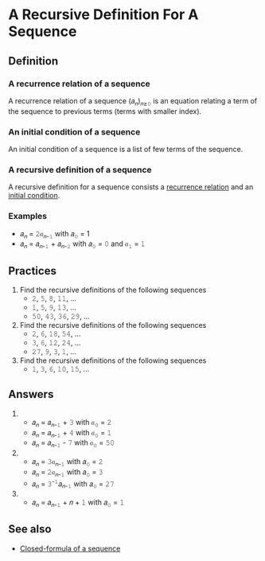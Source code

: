 # A Recursive Definition For A Sequence

## Definition

### A recurrence relation of a sequence

A recurrence relation of a sequence (&#x1D44E;<sub>&#x1D45B;</sub>)<sub>&#x1D45B;&#x2265;&#x1D7F6;</sub> is an equation relating a term of the sequence to previous terms (terms with smaller index).

### An initial condition of a sequence

An initial condition of a sequence is a list of few terms of the sequence.

### A recursive definition of a sequence

A recursive definition for a sequence consists a [recurrence relation](#a-recurrence-relation-of-a-sequence) and an [initial condition](#an-initial-condition-of-a-sequence).

### Examples

- &#x1D44E;<sub>&#x1D45B;</sub> = &#x1D7F8;&#x1D44E;<sub>&#x1D45B;-&#x1D7F7;</sub> with &#x1D44E;<sub>&#x1D7F6;</sub> = 1
- &#x1D44E;<sub>&#x1D45B;</sub> = &#x1D44E;<sub>&#x1D45B;-&#x1D7F7;</sub> + &#x1D44E;<sub>&#x1D45B;-&#x1D7F8;</sub> with &#x1D44E;<sub>&#x1D7F6;</sub> = &#x1D7F6; and &#x1D44E;<sub>&#x1D7F7;</sub> = &#x1D7F7;

## Practices

1. Find the recursive definitions of the following sequences
   - &#x1D7F8;, &#x1D7FB;, &#x1D7FE;, &#x1D7F7;&#x1D7F7;, ... 
   - &#x1D7F7;, &#x1D7FB;, &#x1D7FF;, &#x1D7F7;&#x1D7F9;, ...
   - &#x1D7FB;&#x1D7F6;, &#x1D7FA;&#x1D7F9;, &#x1D7F9;&#x1D7FC;, &#x1D7F8;&#x1D7FF;, ...
1. Find the recursive definitions of the following sequences
   - &#x1D7F8;, &#x1D7FC;, &#x1D7F7;&#x1D7FE;, &#x1D7FB;&#x1D7FA;, ...
   - &#x1D7F9;, &#x1D7FC;, &#x1D7F7;&#x1D7F8;, &#x1D7F8;&#x1D7FA;, ...
   - &#x1D7F8;&#x1D7FD;, &#x1D7FF;, &#x1D7F9;, &#x1D7F7;, ...
1. Find the recursive definitions of the following sequences
   - &#x1D7F7;, &#x1D7F9;, &#x1D7FC;, &#x1D7F7;&#x1D7F6;, &#x1D7F7;&#x1D7FB;, ...

## Answers

1. 
   - &#x1D44E;<sub>&#x1D45B;</sub> = &#x1D44E;<sub>&#x1D45B;-&#x1D7F7;</sub> + &#x1D7F9; with &#x1D44E;<sub>&#x1D7F6;</sub> = &#x1D7F8;
   - &#x1D44E;<sub>&#x1D45B;</sub> = &#x1D44E;<sub>&#x1D45B;-&#x1D7F7;</sub> + &#x1D7FA; with &#x1D44E;<sub>&#x1D7F6;</sub> = &#x1D7F7;
   - &#x1D44E;<sub>&#x1D45B;</sub> = &#x1D44E;<sub>&#x1D45B;-&#x1D7F7;</sub> - &#x1D7FD; with &#x1D44E;<sub>&#x1D7F6;</sub> = &#x1D7FB;&#x1D7F6;
1. 
   - &#x1D44E;<sub>&#x1D45B;</sub> = &#x1D7F9;&#x1D44E;<sub>&#x1D45B;-&#x1D7F7;</sub> with &#x1D44E;<sub>&#x1D7F6;</sub> = &#x1D7F8;
   - &#x1D44E;<sub>&#x1D45B;</sub> = &#x1D7F8;&#x1D44E;<sub>&#x1D45B;-&#x1D7F7;</sub> with &#x1D44E;<sub>&#x1D7F6;</sub> = &#x1D7F9;
   - &#x1D44E;<sub>&#x1D45B;</sub> = &#x1D7F9;<sup>-&#x1D7F7;</sup>&#x1D44E;<sub>&#x1D45B;-&#x1D7F7;</sub> with &#x1D44E;<sub>&#x1D7F6;</sub> = &#x1D7F8;&#x1D7FD;
1. 
   - &#x1D44E;<sub>&#x1D45B;</sub> = &#x1D44E;<sub>&#x1D45B;-&#x1D7F7;</sub> + &#x1D45B; + &#x1D7F7; with &#x1D44E;<sub>&#x1D7F6;</sub> = &#x1D7F7;

## See also

- [Closed-formula of a sequence](closed-formula.md#definition)
